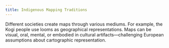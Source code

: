 ```yaml
---
title: Indigenous Mapping Traditions
---
```


Different societies create maps through various mediums. For example, the Kogi people use looms as geographical representations. Maps can be visual, oral, mental, or embodied in cultural artifacts—challenging European assumptions about cartographic representation.
